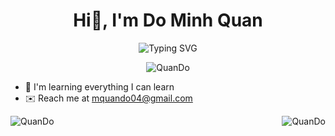 <h1 align='center'>Hi👋, I'm Do Minh Quan </h1>

<p align="center">
  <img src="https://readme-typing-svg.herokuapp.com?font=Fira+Code&pause=1000&center=true&vCenter=true&width=435&lines=Full-stack+developer;Software+Engineer" alt="Typing SVG" />
</p>

<p align="center">
  <img src="https://komarev.com/ghpvc/?username=mquan048&label=Profile%20views&color=0e75b6&style=flat" alt="QuanDo" />
</p>

- 🧠 I'm learning everything I can learn
- ✉️ Reach me at mquando04@gmail.com

<p><img align="left" src="https://github-readme-stats.vercel.app/api/top-langs?username=mquan048&show_icons=true&locale=en&layout=compact&hide=jupyter%20notebook,m4" alt="QuanDo" /></p>

<img align="right" src="https://github-readme-stats.vercel.app/api?username=mquan048&show_icons=true&locale=en" alt="QuanDo" /></p>

<!---
mquan048/mquan048 is a ✨ special ✨ repository because its `README.md` (this file) appears on your GitHub profile.
You can click the Preview link to take a look at your changes.
--->
